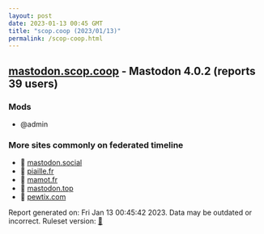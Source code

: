 ```yaml
---
layout: post
date: 2023-01-13 00:45 GMT
title: "scop.coop (2023/01/13)"
permalink: /scop-coop.html
---
```


## [mastodon.scop.coop](https://mastodon.scop.coop) - Mastodon 4.0.2 (reports 39 users)

### Mods
 * @admin

### More sites commonly on federated timeline

* 🐘 [mastodon.social](/mastodon-social.html)
* 🐘 [piaille.fr](/piaille-fr.html)
* 🐘 [mamot.fr](/mamot-fr.html)
* 🐘 [mastodon.top](/mastodon-top.html)
* 🐘 [pewtix.com](/pewtix-com.html)

Report generated on: Fri Jan 13 00:45:42 2023. Data may be outdated or incorrect.
Ruleset version: [🧁](/version-cupcake)
